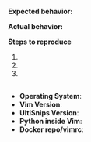 <!--
Thank you for opening issue. Please follow Issue Template contents,
Please understand that without all essential info the issue
may be closed as unreproducible.
*** NOTE: Lines enclosed by arrows are comments, and will be deleted automatically. ***

<!--                      ISSUE TEMPLATE:
• Please provide clear explanations of the problem.
  - Provide short and understandable steps to reproduce the issue. (Optional)
• Fill out the table below ## symbols and keep it at the end of your
  issue text. Please provide an answer for every line.
• Provide a minimal viable repro case, ideally following
  https://github.com/SirVer/ultisnips/blob/master/CONTRIBUTING.md#reproducing-bugs.
  If this is not possible, post a minimal, complete `.vimrc`, snippet
  definition, and set of keystrokes that reproduces your problem.

<!-- Please post your explanations below -->


**Expected behavior:**


**Actual behavior:**


**Steps to reproduce** <!-- Optional -->

1.
2.
3.

<!-- Please fill theese fields. 
NOTE: contents inside arrows will be ignored. -->
## 
- **Operating System**:  <!-- e.g. Windows XP / Ubuntu 16.04 / Mac OS 10.5 -->
- **Vim Version**: <!-- e.g. Vim 8.0, Vim 7.4, Neovim 0.3 -->
- **UltiSnips Version**: <!-- e.g. 3.1. If you're using version from git 
                              run: `git rev-parse origin/master` -->
- **Python inside Vim**: <!-- e.g. 2.7.14 / 3.6.5. If unsure run 
                              `:py import sys; print(sys.version)` and
                              `:py3 import sys; print(sys.version)`
                              inside Vim and copy and paste the result. -->
- **Docker repo/vimrc**: <!-- link to the repo, or uploaded vimrc -->
